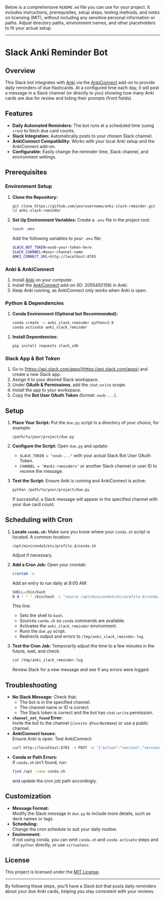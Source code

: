 Below is a comprehensive `README.md` file you can use for your project. It includes instructions, prerequisites, setup steps, testing methods, and notes on licensing (MIT), without including any sensitive personal information or paths. Adjust directory paths, environment names, and other placeholders to fit your actual setup.

---

# Slack Anki Reminder Bot

## Overview
This Slack bot integrates with [Anki](https://apps.ankiweb.net/) via the [AnkiConnect](https://foosoft.net/projects/anki-connect/) add-on to provide daily reminders of due flashcards. At a configured time each day, it will post a message in a Slack channel (or directly to you) showing how many Anki cards are due for review and listing their prompts (front fields).

## Features
- **Daily Automated Reminders:** The bot runs at a scheduled time (using `cron`) to fetch due card counts.
- **Slack Integration:** Automatically posts to your chosen Slack channel.
- **AnkiConnect Compatibility:** Works with your local Anki setup and the AnkiConnect add-on.
- **Configurable:** Easily change the reminder time, Slack channel, and environment settings.

## Prerequisites

### Environment Setup
1. **Clone the Repository:**
   ```bash
   git clone https://github.com/yourusername/anki-slack-reminder.git
   cd anki-slack-reminder
   ```

2. **Set Up Environment Variables:**
   Create a `.env` file in the project root:
   ```bash
   touch .env
   ```
   
   Add the following variables to your `.env` file:
   ```bash
   SLACK_BOT_TOKEN=xoxb-your-token-here
   SLACK_CHANNEL=#your-channel-name
   ANKI_CONNECT_URL=http://localhost:8765
   ```

### Anki & AnkiConnect
1. Install [Anki](https://apps.ankiweb.net/) on your computer.
2. Install the [AnkiConnect](https://foosoft.net/projects/anki-connect/) add-on (ID: 2055492159) in Anki.
3. Keep Anki running, as AnkiConnect only works when Anki is open.

### Python & Dependencies
1. **Conda Environment (Optional but Recommended):**
   ```bash
   conda create -n anki_slack_reminder python=3.9
   conda activate anki_slack_reminder
   ```
   
2. **Install Dependencies:**
   ```bash
   pip install requests slack_sdk
   ```

### Slack App & Bot Token
1. Go to [https://api.slack.com/apps](https://api.slack.com/apps) and create a new Slack app.
2. Assign it to your desired Slack workspace.
3. Under **OAuth & Permissions**, add the `chat:write` scope.
4. Install the app to your workspace.
5. Copy the **Bot User OAuth Token** (format: `xoxb-...`).

## Setup

1. **Place Your Script:**
   Put the `due.py` script in a directory of your choice, for example:
   ```
   /path/to/your/project/due.py
   ```

2. **Configure the Script:**
   Open `due.py` and update:
   - `SLACK_TOKEN = "xoxb-..."` with your actual Slack Bot User OAuth Token.
   - `CHANNEL = "#anki-reminders"` or another Slack channel or user ID to receive the message.

3. **Test the Script:**
   Ensure Anki is running and AnkiConnect is active:
   ```bash
   python /path/to/your/project/due.py
   ```
   If successful, a Slack message will appear in the specified channel with your due card count.

## Scheduling with Cron

1. **Locate `conda.sh`:**
   Make sure you know where your `conda.sh` script is located. A common location:
   ```
   /opt/miniconda3/etc/profile.d/conda.sh
   ```
   Adjust if necessary.

2. **Add a Cron Job:**
   Open your crontab:
   ```bash
   crontab -e
   ```
   
   Add an entry to run daily at 8:00 AM:
   ```bash
   SHELL=/bin/bash
   0 8 * * * /bin/bash -c "source /opt/miniconda3/etc/profile.d/conda.sh && conda activate anki_slack_reminder && python '/path/to/your/project/due.py'" >> /tmp/anki_slack_reminder.log 2>&1
   ```

   This line:
   - Sets the shell to `bash`.
   - Sources `conda.sh` so `conda` commands are available.
   - Activates the `anki_slack_reminder` environment.
   - Runs the `due.py` script.
   - Redirects output and errors to `/tmp/anki_slack_reminder.log`.

3. **Test the Cron Job:**
   Temporarily adjust the time to a few minutes in the future, wait, and check:
   ```bash
   cat /tmp/anki_slack_reminder.log
   ```
   Review Slack for a new message and see if any errors were logged.

## Troubleshooting
- **No Slack Message:** Check that:
  - The bot is in the specified channel.
  - The channel name or ID is correct.
  - The Slack token is correct and the bot has `chat:write` permission.
- **`channel_not_found` Error:**  
  Invite the bot to the channel (`/invite @YourBotName`) or use a public channel.
- **AnkiConnect Issues:**  
  Ensure Anki is open. Test AnkiConnect:
  ```bash
  curl http://localhost:8765 -X POST -d '{"action":"version","version":6}'
  ```
- **Conda or Path Errors:**  
  If `conda.sh` isn’t found, run:
  ```bash
  find /opt -name conda.sh
  ```
  and update the cron job path accordingly.

## Customization
- **Message Format:**  
  Modify the Slack message in `due.py` to include more details, such as deck names or tags.
- **Scheduling:**  
  Change the cron schedule to suit your daily routine.
- **Environment:**  
  If not using conda, you can omit `conda.sh` and `conda activate` steps and call `python` directly, or use `virtualenv`.

## License
This project is licensed under the [MIT License](LICENSE).

---

By following these steps, you’ll have a Slack bot that posts daily reminders about your due Anki cards, helping you stay consistent with your reviews.